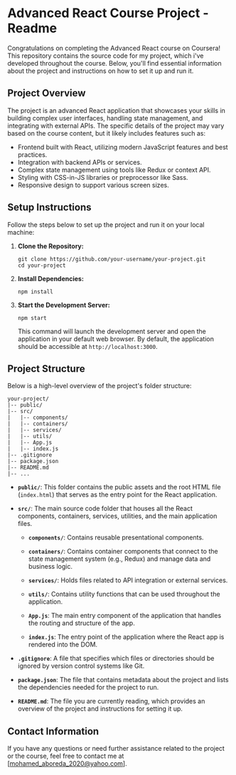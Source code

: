 # Advanced React Course Project - Readme

Congratulations on completing the Advanced React course on Coursera! This repository contains the source code for my project, which i've developed throughout the course. Below, you'll find essential information about the project and instructions on how to set it up and run it.

## Project Overview

The project is an advanced React application that showcases your skills in building complex user interfaces, handling state management, and integrating with external APIs. The specific details of the project may vary based on the course content, but it likely includes features such as:

- Frontend built with React, utilizing modern JavaScript features and best practices.
- Integration with backend APIs or services.
- Complex state management using tools like Redux or context API.
- Styling with CSS-in-JS libraries or preprocessor like Sass.
- Responsive design to support various screen sizes.

## Setup Instructions

Follow the steps below to set up the project and run it on your local machine:

1. **Clone the Repository:**
   ```
   git clone https://github.com/your-username/your-project.git
   cd your-project
   ```

2. **Install Dependencies:**
   ```
   npm install
   ```

3. **Start the Development Server:**
   ```
   npm start
   ```

   This command will launch the development server and open the application in your default web browser. By default, the application should be accessible at `http://localhost:3000`.

## Project Structure

Below is a high-level overview of the project's folder structure:

```
your-project/
|-- public/
|-- src/
|   |-- components/
|   |-- containers/
|   |-- services/
|   |-- utils/
|   |-- App.js
|   |-- index.js
|-- .gitignore
|-- package.json
|-- README.md
|-- ...
```

- **`public/`**: This folder contains the public assets and the root HTML file (`index.html`) that serves as the entry point for the React application.

- **`src/`**: The main source code folder that houses all the React components, containers, services, utilities, and the main application files.

  - **`components/`**: Contains reusable presentational components.

  - **`containers/`**: Contains container components that connect to the state management system (e.g., Redux) and manage data and business logic.

  - **`services/`**: Holds files related to API integration or external services.

  - **`utils/`**: Contains utility functions that can be used throughout the application.

  - **`App.js`**: The main entry component of the application that handles the routing and structure of the app.

  - **`index.js`**: The entry point of the application where the React app is rendered into the DOM.

- **`.gitignore`**: A file that specifies which files or directories should be ignored by version control systems like Git.

- **`package.json`**: The file that contains metadata about the project and lists the dependencies needed for the project to run.

- **`README.md`**: The file you are currently reading, which provides an overview of the project and instructions for setting it up.

## Contact Information

If you have any questions or need further assistance related to the project or the course, feel free to contact me at [mohamed_aboreda_2020@yahoo.com].

